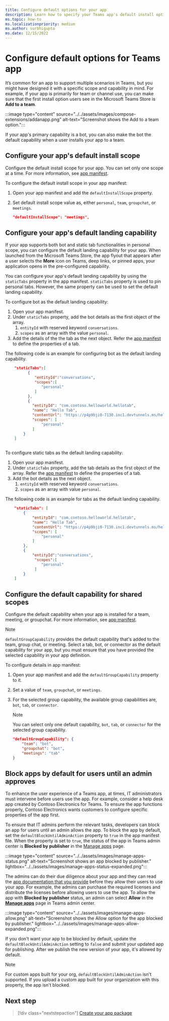 ```yaml
---
title: Configure default options for your app
description: Learn how to specify your Teams app's default install options, default capability for shared scopes and block apps by default.
ms.topic: how-to
ms.localizationpriority: medium
ms.author: surbhigupta
ms.date: 12/15/2022
---
```

# Configure default options for Teams app

It’s common for an app to support multiple scenarios in Teams, but you might have designed it with a specific scope and capability in mind. For example, if your app is primarily for team or channel use, you can make sure that the first install option users see in the Microsoft Teams Store is **Add to a team**.

:::image type="content" source="../../assets/images/compose-extensions/addanapp.png" alt-text="Screenshot shows the Add to a team option.":::

If your app's primary capability is a bot, you can also make the bot the default capability when a user installs your app to a team.

## Configure your app's default install scope

Configure the default install scope for your app. You can set only one scope at a time. For more information, see [app manifest](../../resources/schema/manifest-schema.md#defaultinstallscope).

To configure the default install scope in your app manifest:

1. Open your app manifest and add the `defaultInstallScope` property.
2. Set default install scope value as, either `personal`, `team`, `groupchat`, or `meetings`.

    ```json
    "defaultInstallScope": "meetings",
    ```

## Configure your app's default landing capability

If your app supports both bot and static tab functionalities in personal scope, you can configure the default landing capability for your app. When launched from the Microsoft Teams Store, the app flyout that appears after a user selects the **More** icon on Teams, deep links, or pinned apps, your application opens in the pre-configured capability. 

You can configure your app's default landing capability by using the `staticTabs` property in the app manifest. `staticTabs` property is used to pin personal tabs. However, the same property can be used to set the default landing capability.

To configure bot as the default landing capability:

1. Open your app manifest.
1. Under `staticTabs` property, add the bot details as the first object of the array.
    1. `entityId` with reserved keyword `conversations`.
    1. `scopes` as an array with the value `personal`.
1.  Add the details of the the tab as the next object. Refer the [app manifest](../../resources/schema/manifest-schema.md#statictabs) to define the properties of a tab.


The following code is an example for configuring bot as the default landing capability.
```json
    "staticTabs":[
          {
             "entityId":"conversations",
             "scopes":[
                "personal"
             ]
          },
          {
            "entityId": "com.contoso.helloworld.hellotab",
            "name": "Hello Tab",
            "contentUrl": "https://p4p9bji0-7130.inc1.devtunnels.ms/hello",
            "scopes": [
                "personal"
            ]
        }
    ]
    
```
To configure static tabs as the default landing capability:

1. Open your app manifest.
1. Under `staticTabs` property, add the tab details as the first object of the array.
   Refer the [app manifest](../../resources/schema/manifest-schema.md#statictabs) to define the properties of a tab.
1. Add the bot details as the next object.
    1. `entityId` with reserved keyword `conversations`.
    2. `scopes` as an array with value `personal`.

The following code is an example for tabs as the default landing capability.
```json
    "staticTabs": [
        {
            "entityId": "com.contoso.helloworld.hellotab",
            "name": "Hello Tab",
            "contentUrl": "https://p4p9bji0-7130.inc1.devtunnels.ms/hello",
            "scopes": [
                "personal"
            ]
        },
        {
            "entityId":"conversations",
             "scopes":[
                "personal"
             ]
        }
    ]
```

## Configure the default capability for shared scopes

Configure the default capability when your app is installed for a team, meeting, or groupchat. For more information, see [app manifest](../../resources/schema/manifest-schema.md#defaultgroupcapability).

> [!NOTE]
> `defaultGroupCapability` provides the default capability that's added to the team, group chat, or meeting. Select a tab, bot, or connector as the default capability for your app, but you must ensure that you have provided the selected capability in your app definition.

To configure details in app manifest:

1. Open your app manifest and add the `defaultGroupCapability` property to it.
2. Set a value of `team`, `groupchat`, or `meetings`.
3. For the selected group capability, the available group capabilities are, `bot`, `tab`, or `connector`.

    > [!NOTE]
    > You can select only one default capability, `bot`, `tab`, or `connector` for the selected group capability.

    ```json
    "defaultGroupCapability": {
        "team": "bot",
        "groupchat": "bot",
        "meetings": "tab"
    }
    ```

## Block apps by default for users until an admin approves

To enhance the user experience of a Teams app, at times, IT administrators must intervene before users use the app. For example, consider a help desk app created by Contoso Electronics for Teams. To ensure the app functions properly, Contoso Electronics wants customers to configure specific properties of the app first.

To ensure that IT admins perform the relevant tasks, developers can block an app for users until an admin allows the app. To block the app by default, set the `defaultBlockUntilAdminAction` property to `true` in the app manifest file. When the property is set to `true`, the status of the app in Teams admin center is **Blocked by publisher** in the [Manage apps](https://admin.teams.microsoft.com/policies/manage-apps) page.

:::image type="content" source="../../assets/images/manage-apps-status.png" alt-text="Screenshot shows an app blocked by publisher." lightbox="../../assets/images/manage-apps-status-expanded.png":::

The admins can do their due diligence about your app and they can read the [app documentation that you provide]() before they allow their users to use your app. For example, the admins can purchase the required licenses and distribute the licenses before allowing users to use the app. To allow the app with **Blocked by publisher** status, an admin can select **Allow** in the **[Manage apps](https://admin.teams.microsoft.com/policies/manage-apps)** page in Teams admin center.

:::image type="content" source="../../assets/images/manage-apps-allow.png" alt-text="Screenshot shows the Allow option for the app blocked by publisher." lightbox="../../assets/images/manage-apps-allow-expanded.png":::

If you don't want your app to be blocked by default, update the `defaultBlockUntilAdminAction` setting to `false` and submit your updated app for publishing. After we publish the new version of your app, it's allowed by default.

> [!NOTE]
> For custom apps built for your org, `defaultBlockUntilAdminAction` isn't supported. If you upload a custom app built for your organization with this property, the app isn't blocked.

## Next step

> [!div class="nextstepaction"]
> [Create your app package](~/concepts/build-and-test/apps-package.md)
